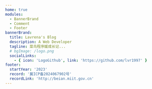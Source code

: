 ```yaml
---
home: true
modules:
  - BannerBrand
  - Comment
  - Footer
bannerBrand:
  title: Lavrena's Blog
  description: A Web Developer
  tagline: 菜鸟程序媛成长记...
  # bgImage: /logo.png
  socialLinks:
    - { icon: 'LogoGithub', link: 'https://github.com/lvr1997' }
footer:
  startYear: '2023'
  record: '冀ICP备2024067902号'
  recordLink: 'http://beian.miit.gov.cn'
---
```

